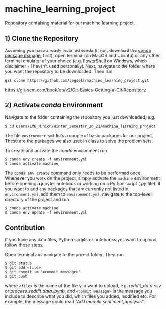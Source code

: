 # machine_learning_project
Repository containing material for our machine learning project. 

## 1) Clone the Repository
Assuming you have already installed conda (if not, download the [conda package manager](https://docs.conda.io/en/latest/) first), 
open terminal (on MacOS and Ubuntu) or any other terminal emulator of your choice (e.g. [PowerShell](https://docs.microsoft.com/en-us/powershell/) on Windows, which - disclaimer - I haven't used personally). Next, navigate to the folder where you want the repository to be downloaded. Then run

```console
git clone https://github.com/segsell/machine_learning_project.git
```

https://git-scm.com/book/en/v2/Git-Basics-Getting-a-Git-Repository



## 2) Activate *conda* Environment
Navigate to the folder containing the repository you just downloaded, e.g.

```console
$ cd Users/LMU_Munich/Winter_Semester_20_21/machine_learning_project
```

The file ``environment.yml`` lists a couple of basic packages for our project. 
These are the packages we also used in class to solve the problem sets.

To create and activate the *conda* environment run

```console
$ conda env create -f environment.yml
$ conda activate machine
```

The ```conda env create``` command only needs to be performed once. Whenever you work on the project, simply activate 
the ```machine``` environment before opening a jupyter notebook or working on a Python script (*.py* file). 
If you want to add any packages that are currently not listed in ``environment.yml``, add them to ``environment.yml``, navigate to the top-level directory of the project and run

```console
$ conda activate machine
$ conda env update -f environment.yml
```

## Contribution
If you have any data files, Python scripts or notebooks you want to upload, follow these steps.

Open terminal and navigate to the project folder. Then run

```console
$ git status
$ git add <file>
$ git commit -m "<commit message>"
$ git push 
```

where ```<file>``` is the name of the file you want to upload, e.g. *reddit_data.csv* or *process_reddit_data.ipynb*,
and ```<commit message>``` is the message you include to describe what you did, which files you added, modified etc. 
For example, the message could read *"Add module sentiment_analysis"*.


